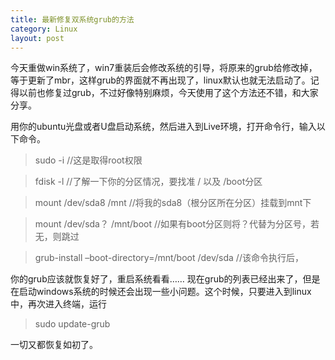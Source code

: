 ```yaml
---
title: 最新修复双系统grub的方法
category: Linux
layout: post
---
```


今天重做win系统了，win7重装后会修改系统的引导，将原来的grub给修改掉，等于更新了mbr，这样grub的界面就不再出现了，linux默认也就无法启动了。记得以前也修复过grub，不过好像特别麻烦，今天使用了这个方法还不错，和大家分享。

用你的ubuntu光盘或者U盘启动系统，然后进入到Live环境，打开命令行，输入以下命令。

>sudo -i //这是取得root权限

>fdisk -l //了解一下你的分区情况，要找准 / 以及 /boot分区

>mount /dev/sda8  /mnt     //将我的sda8（根分区所在分区）挂载到mnt下

>mount /dev/sda？ /mnt/boot  //如果有boot分区则将？代替为分区号，若无，则跳过

>grub-install –boot-directory=/mnt/boot /dev/sda    //该命令执行后，

你的grub应该就恢复好了，重启系统看看……
现在grub的列表已经出来了，但是在启动windows系统的时候还会出现一些小问题。这个时候，只要进入到linux中，再次进入终端，运行

>sudo update-grub

一切又都恢复如初了。